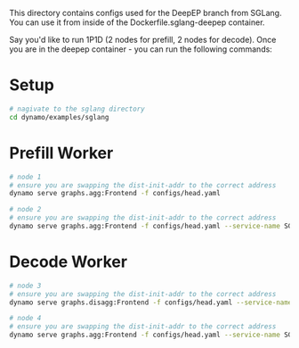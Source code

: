 This directory contains configs used for the DeepEP branch from SGLang. You can use it from inside of the Dockerfile.sglang-deepep container.

Say you'd like to run 1P1D (2 nodes for prefill, 2 nodes for decode). Once you are in the deepep container - you can run the following commands:

# Setup
```bash
# nagivate to the sglang directory
cd dynamo/examples/sglang
```

# Prefill Worker
```bash
# node 1
# ensure you are swapping the dist-init-addr to the correct address 
dynamo serve graphs.agg:Frontend -f configs/head.yaml
```

```bash
# node 2
# ensure you are swapping the dist-init-addr to the correct address 
dynamo serve graphs.agg:Frontend -f configs/head.yaml --service-name SGLangWorker
```

# Decode Worker
```bash
# node 3
# ensure you are swapping the dist-init-addr to the correct address 
dynamo serve graphs.disagg:Frontend -f configs/head.yaml --service-name SGLangDecodeWorker
```

```bash
# node 4
# ensure you are swapping the dist-init-addr to the correct address 
dynamo serve graphs.agg:Frontend -f configs/head.yaml --service-name SGLangDecodeWorker
```